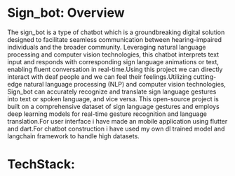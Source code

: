 # Sign_bot: Overview
The sign_bot is a type of chatbot which is a groundbreaking digital solution designed to facilitate seamless communication between hearing-impaired individuals and the broader community. Leveraging natural language processing and computer vision technologies, this chatbot interprets text input and responds with corresponding sign language animations or text, enabling fluent conversation in real-time.Using this project we can directly interact with deaf people and we can feel their feelings.Utilizing cutting-edge natural language processing (NLP) and computer vision technologies, Sign_bot can accurately recognize and translate sign language gestures into text or spoken language, and vice versa. This open-source project is built on a comprehensive dataset of sign language gestures and employs deep learning models for real-time gesture recognition and language translation.For user interface i have made an mobile application using flutter and dart.For chatbot construction i have used my own dl trained model and langchain framework to handle high datasets. 
# TechStack:


